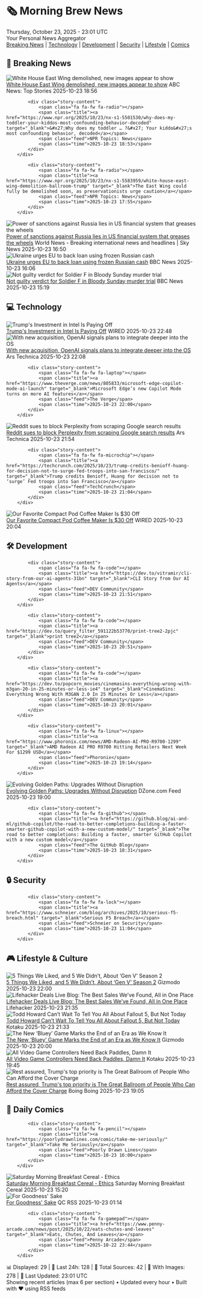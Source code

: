 <!-- Processing 54 RSS feeds at 2025-10-23 23:01:44 UTC -->
<!-- Processing: Penny Arcade -->
<!-- Processing: Dilbert -->
<!-- Processing: Girl Genius -->
<!-- Processing: Dinosaur Comics -->
<!-- Processing: BBC World News -->
<!-- Processing: BBC Breaking News -->
<!-- Processing: Associated Press Breaking -->
<!-- Processing: ABC News Breaking -->
<!-- Processing: NBC News Breaking -->
<!-- Processing: The Verge -->
<!-- Processing: Ars Technica -->
<!-- Processing: O'Reilly Radar -->
<!-- Processing: WIRED -->
<!-- Processing: StackOverflow Blog -->
<!-- Processing: Phoronix Linux News -->
<!-- Processing: Red Hat Blog -->
<!-- Processing: Ubuntu Blog -->
<!-- Processing: GitHub Blog -->
<!-- Processing: DZone -->
<!-- Processing: Martin Fowler -->
<!-- Processing: The Pragmatic Engineer -->
<!-- Processing: Lifehacker -->
<!-- Processing: Krebs on Security -->
<!-- Processing: Schneier on Security -->
<!-- Generated 4 new posts out of 24 feeds processed -->
<div class="newspaper-header">
    <h1 class="newspaper-title">🗞️ Morning Brew News</h1>
    <div class="newspaper-date">Thursday, October 23, 2025 - 23:01 UTC</div>
    <div class="newspaper-subtitle">Your Personal News Aggregator</div>
</div>

<div class="newspaper-nav">
    <a href="#breaking">Breaking News</a> |
    <a href="#tech">Technology</a> |
    <a href="#dev">Development</a> |
    <a href="#security">Security</a> |
    <a href="#lifestyle">Lifestyle</a> |
    <a href="#webcomics">Comics</a>
</div>

<div class="news-section breaking-news" id="breaking">
<h2 class="section-header">🚨 Breaking News</h2>
<div class="stories-container">
<div class="story">
            <img src="https://s.abcnews.com/images/US/white-house-13-jt-gmh-251023_1761243779548_hpMain_4x3t_384.jpg" alt="White House East Wing demolished, new images appear to show" class="story-image" loading="lazy" onerror="this.style.display='none'">
            <div class="story-content">
                <span class="fa fa-fw fa-tv"></span>
                <span class="title"><a href="https://abcnews.go.com/Politics/new-images-show-entire-white-house-east-wing/story?id=126800684" target="_blank">White House East Wing demolished, new images appear to show</a></span>
                <span class="feed">ABC News: Top Stories</span>
                <span class="time">2025-10-23 18:56</span>
            </div>
        </div>
<div class="story">
            
            <div class="story-content">
                <span class="fa fa-fw fa-radio"></span>
                <span class="title"><a href="https://www.npr.org/2025/10/23/nx-s1-5501530/why-does-my-toddler-your-kiddos-most-confounding-behavior-decoded" target="_blank">&#x27;Why does my toddler … ?&#x27; Your kiddo&#x27;s most confounding behavior, decoded</a></span>
                <span class="feed">NPR Topics: News</span>
                <span class="time">2025-10-23 18:53</span>
            </div>
        </div>
<div class="story">
            
            <div class="story-content">
                <span class="fa fa-fw fa-radio"></span>
                <span class="title"><a href="https://www.npr.org/2025/10/23/nx-s1-5583959/white-house-east-wing-demolition-ballroom-trump" target="_blank">The East Wing could fully be demolished soon, as preservationists urge caution</a></span>
                <span class="feed">NPR Topics: News</span>
                <span class="time">2025-10-23 17:55</span>
            </div>
        </div>
<div class="story">
            <img src="https://e3.365dm.com/25/10/1920x1080/skynews-donald-trump-jerusalem_7049965.jpg?20251013143215" alt="Power of sanctions against Russia lies in US financial system that greases the wheels" class="story-image" loading="lazy" onerror="this.style.display='none'">
            <div class="story-content">
                <span class="fa fa-fw fa-satellite"></span>
                <span class="title"><a href="https://news.sky.com/story/power-of-russia-sanctions-lies-in-us-financial-system-that-greases-the-wheels-13455878" target="_blank">Power of sanctions against Russia lies in US financial system that greases the wheels</a></span>
                <span class="feed">World News - Breaking international news and headlines | Sky News</span>
                <span class="time">2025-10-23 16:50</span>
            </div>
        </div>
<div class="story">
            <img src="https://ichef.bbci.co.uk/ace/standard/240/cpsprodpb/f9b7/live/30e4cec0-b027-11f0-a375-75de819286d1.jpg" alt="Ukraine urges EU to back loan using frozen Russian cash" class="story-image" loading="lazy" onerror="this.style.display='none'">
            <div class="story-content">
                <span class="fa fa-fw fa-earth-americas"></span>
                <span class="title"><a href="https://www.bbc.com/news/articles/cn8v0zyx9zyo?at_medium=RSS&at_campaign=rss" target="_blank">Ukraine urges EU to back loan using frozen Russian cash</a></span>
                <span class="feed">BBC News</span>
                <span class="time">2025-10-23 16:06</span>
            </div>
        </div>
<div class="story">
            <img src="https://ichef.bbci.co.uk/ace/standard/240/cpsprodpb/5054/live/10b69000-b01f-11f0-8261-4d7901038185.jpg" alt="Not guilty verdict for Soldier F in Bloody Sunday murder trial" class="story-image" loading="lazy" onerror="this.style.display='none'">
            <div class="story-content">
                <span class="fa fa-fw fa-flag"></span>
                <span class="title"><a href="https://www.bbc.com/news/articles/c993nlken18o?at_medium=RSS&at_campaign=rss" target="_blank">Not guilty verdict for Soldier F in Bloody Sunday murder trial</a></span>
                <span class="feed">BBC News</span>
                <span class="time">2025-10-23 15:19</span>
            </div>
        </div>
</div>
</div>
<div class="news-section tech-news" id="tech">
<h2 class="section-header">💻 Technology</h2>
<div class="stories-container">
<div class="story">
            <img src="https://media.wired.com/photos/68f80331302a4fd65a7729e9/master/pass/Intel-Earnnings-Business-2235610687.jpg" alt="Trump&#x27;s Investment in Intel Is Paying Off" class="story-image" loading="lazy" onerror="this.style.display='none'">
            <div class="story-content">
                <span class="fa fa-fw fa-bolt"></span>
                <span class="title"><a href="https://www.wired.com/story/intel-earnings-chips-semiconductors-investment/" target="_blank">Trump&#x27;s Investment in Intel Is Paying Off</a></span>
                <span class="feed">WIRED</span>
                <span class="time">2025-10-23 22:48</span>
            </div>
        </div>
<div class="story">
            <img src="https://cdn.arstechnica.net/wp-content/uploads/2025/10/openai-sky-500x500.webp" alt="With new acquisition, OpenAI signals plans to integrate deeper into the OS" class="story-image" loading="lazy" onerror="this.style.display='none'">
            <div class="story-content">
                <span class="fa fa-fw fa-cog"></span>
                <span class="title"><a href="https://arstechnica.com/ai/2025/10/openai-acquires-the-team-that-made-apples-shortcuts/" target="_blank">With new acquisition, OpenAI signals plans to integrate deeper into the OS</a></span>
                <span class="feed">Ars Technica</span>
                <span class="time">2025-10-23 22:08</span>
            </div>
        </div>
<div class="story">
            
            <div class="story-content">
                <span class="fa fa-fw fa-laptop"></span>
                <span class="title"><a href="https://www.theverge.com/news/805833/microsoft-edge-copilot-mode-ai-launch" target="_blank">Microsoft Edge’s new Copilot Mode turns on more AI features</a></span>
                <span class="feed">The Verge</span>
                <span class="time">2025-10-23 22:00</span>
            </div>
        </div>
<div class="story">
            <img src="https://cdn.arstechnica.net/wp-content/uploads/2025/10/GettyImages-2236792840-500x500.jpg" alt="Reddit sues to block Perplexity from scraping Google search results" class="story-image" loading="lazy" onerror="this.style.display='none'">
            <div class="story-content">
                <span class="fa fa-fw fa-cog"></span>
                <span class="title"><a href="https://arstechnica.com/tech-policy/2025/10/reddit-sues-to-block-perplexity-from-scraping-google-search-results/" target="_blank">Reddit sues to block Perplexity from scraping Google search results</a></span>
                <span class="feed">Ars Technica</span>
                <span class="time">2025-10-23 21:54</span>
            </div>
        </div>
<div class="story">
            
            <div class="story-content">
                <span class="fa fa-fw fa-microchip"></span>
                <span class="title"><a href="https://techcrunch.com/2025/10/23/trump-credits-benioff-huang-for-decision-not-to-surge-fed-troops-into-san-francisco/" target="_blank">Trump credits Benioff, Huang for decision not to ‘surge’ Fed troops into San Francisco</a></span>
                <span class="feed">TechCrunch</span>
                <span class="time">2025-10-23 21:04</span>
            </div>
        </div>
<div class="story">
            <img src="https://media.wired.com/photos/68fa61560af2899c38989d89/master/pass/K-Mini%20DEAL.png" alt="Our Favorite Compact Pod Coffee Maker Is $30 Off" class="story-image" loading="lazy" onerror="this.style.display='none'">
            <div class="story-content">
                <span class="fa fa-fw fa-bolt"></span>
                <span class="title"><a href="https://www.wired.com/story/keurig-k-mini-deal-1025/" target="_blank">Our Favorite Compact Pod Coffee Maker Is $30 Off</a></span>
                <span class="feed">WIRED</span>
                <span class="time">2025-10-23 20:04</span>
            </div>
        </div>
</div>
</div>
<div class="news-section dev-news" id="dev">
<h2 class="section-header">🛠️ Development</h2>
<div class="stories-container">
<div class="story">
            
            <div class="story-content">
                <span class="fa fa-fw fa-code"></span>
                <span class="title"><a href="https://dev.to/vitramir/cli-story-from-our-ai-agents-31bn" target="_blank">CLI Story from Our AI Agents</a></span>
                <span class="feed">DEV Community</span>
                <span class="time">2025-10-23 21:51</span>
            </div>
        </div>
<div class="story">
            
            <div class="story-content">
                <span class="fa fa-fw fa-code"></span>
                <span class="title"><a href="https://dev.to/query_filter_591122b53770/print-tree2-2pjc" target="_blank">print tree2</a></span>
                <span class="feed">DEV Community</span>
                <span class="time">2025-10-23 20:51</span>
            </div>
        </div>
<div class="story">
            
            <div class="story-content">
                <span class="fa fa-fw fa-code"></span>
                <span class="title"><a href="https://dev.to/popcorn_movies/cinemasins-everything-wrong-with-m3gan-20-in-25-minutes-or-less-ie4" target="_blank">CinemaSins: Everything Wrong With M3GAN 2.0 In 25 Minutes Or Less</a></span>
                <span class="feed">DEV Community</span>
                <span class="time">2025-10-23 20:01</span>
            </div>
        </div>
<div class="story">
            
            <div class="story-content">
                <span class="fa fa-fw fa-linux"></span>
                <span class="title"><a href="https://www.phoronix.com/news/AMD-Radeon-AI-PRO-R9700-1299" target="_blank">AMD Radeon AI PRO R9700 Hitting Retailers Next Week For $1299 USD</a></span>
                <span class="feed">Phoronix</span>
                <span class="time">2025-10-23 19:14</span>
            </div>
        </div>
<div class="story">
            <img src="https://dz2cdn1.dzone.com/thumbnail?fid=18709867&w=600" alt="Evolving Golden Paths: Upgrades Without Disruption" class="story-image" loading="lazy" onerror="this.style.display='none'">
            <div class="story-content">
                <span class="fa fa-fw fa-newspaper"></span>
                <span class="title"><a href="https://dzone.com/articles/evolving-golden-paths-upgrades-without-disruption" target="_blank">Evolving Golden Paths: Upgrades Without Disruption</a></span>
                <span class="feed">DZone.com Feed</span>
                <span class="time">2025-10-23 19:00</span>
            </div>
        </div>
<div class="story">
            
            <div class="story-content">
                <span class="fa fa-fw fa-github"></span>
                <span class="title"><a href="https://github.blog/ai-and-ml/github-copilot/the-road-to-better-completions-building-a-faster-smarter-github-copilot-with-a-new-custom-model/" target="_blank">The road to better completions: Building a faster, smarter GitHub Copilot with a new custom model</a></span>
                <span class="feed">The GitHub Blog</span>
                <span class="time">2025-10-23 18:31</span>
            </div>
        </div>
</div>
</div>
<div class="news-section security-news" id="security">
<h2 class="section-header">🔒 Security</h2>
<div class="stories-container">
<div class="story">
            
            <div class="story-content">
                <span class="fa fa-fw fa-lock"></span>
                <span class="title"><a href="https://www.schneier.com/blog/archives/2025/10/serious-f5-breach.html" target="_blank">Serious F5 Breach</a></span>
                <span class="feed">Schneier on Security</span>
                <span class="time">2025-10-23 11:04</span>
            </div>
        </div>
</div>
</div>
<div class="news-section lifestyle-news" id="lifestyle">
<h2 class="section-header">🎮 Lifestyle & Culture</h2>
<div class="stories-container">
<div class="story">
            <img src="https://gizmodo.com/app/uploads/2025/10/Gen-V-Season-2-io9-2025-review-1280x853.jpg" alt="5 Things We Liked, and 5 We Didn’t, About ‘Gen V’ Season 2" class="story-image" loading="lazy" onerror="this.style.display='none'">
            <div class="story-content">
                <span class="fa fa-fw fa-computer"></span>
                <span class="title"><a href="https://gizmodo.com/5-things-we-liked-and-5-we-didnt-about-gen-v-season-2-2000659924" target="_blank">5 Things We Liked, and 5 We Didn’t, About ‘Gen V’ Season 2</a></span>
                <span class="feed">Gizmodo</span>
                <span class="time">2025-10-23 22:00</span>
            </div>
        </div>
<div class="story">
            <img src="https://lifehacker.com/imagery/articles/01K6182WX6ZDMX6P1Y4STAJQJ2/hero-image.jpg" alt="Lifehacker Deals Live Blog: The Best Sales We’ve Found, All in One Place" class="story-image" loading="lazy" onerror="this.style.display='none'">
            <div class="story-content">
                <span class="fa fa-fw fa-life-ring"></span>
                <span class="title"><a href="https://lifehacker.com/best-deals-live-blog?utm_medium=RSS" target="_blank">Lifehacker Deals Live Blog: The Best Sales We’ve Found, All in One Place</a></span>
                <span class="feed">Lifehacker</span>
                <span class="time">2025-10-23 21:35</span>
            </div>
        </div>
<div class="story">
            <img src="https://kotaku.com/app/uploads/2025/10/fallout5-1280x720.jpg" alt="Todd Howard Can’t Wait To Tell You All About Fallout 5, But Not Today" class="story-image" loading="lazy" onerror="this.style.display='none'">
            <div class="story-content">
                <span class="fa fa-fw fa-gamepad"></span>
                <span class="title"><a href="https://kotaku.com/todd-howard-bethesda-fallout-day-fallout-5-tease-event-remaster-2000638661" target="_blank">Todd Howard Can’t Wait To Tell You All About Fallout 5, But Not Today</a></span>
                <span class="feed">Kotaku</span>
                <span class="time">2025-10-23 21:33</span>
            </div>
        </div>
<div class="story">
            <img src="https://gizmodo.com/app/uploads/2025/10/Bluey-video-game-ludo-studio-1280x853.jpg" alt="The New ‘Bluey’ Game Marks the End of an Era as We Know It" class="story-image" loading="lazy" onerror="this.style.display='none'">
            <div class="story-content">
                <span class="fa fa-fw fa-computer"></span>
                <span class="title"><a href="https://gizmodo.com/the-new-bluey-game-marks-the-end-of-an-era-as-we-know-it-2000676293" target="_blank">The New ‘Bluey’ Game Marks the End of an Era as We Know It</a></span>
                <span class="feed">Gizmodo</span>
                <span class="time">2025-10-23 20:00</span>
            </div>
        </div>
<div class="story">
            <img src="https://kotaku.com/app/uploads/2025/10/LXHatEAWMpvzktv3GFC7kb-1280x720.jpg" alt="All Video Game Controllers Need Back Paddles, Damn It" class="story-image" loading="lazy" onerror="this.style.display='none'">
            <div class="story-content">
                <span class="fa fa-fw fa-gamepad"></span>
                <span class="title"><a href="https://kotaku.com/god-of-war-20th-anniversary-dualsense-edge-controller-2000638652" target="_blank">All Video Game Controllers Need Back Paddles, Damn It</a></span>
                <span class="feed">Kotaku</span>
                <span class="time">2025-10-23 19:45</span>
            </div>
        </div>
<div class="story">
            <img src="https://i0.wp.com/boingboing.net/wp-content/uploads/2025/02/Leavitt-1.jpeg?fit=1080%2C592&amp;quality=60&amp;ssl=1" alt="Rest assured, Trump&#x27;s top priority is The Great Ballroom of People Who Can Afford the Cover Charge" class="story-image" loading="lazy" onerror="this.style.display='none'">
            <div class="story-content">
                <span class="fa fa-fw fa-arrow-right"></span>
                <span class="title"><a href="https://boingboing.net/2025/10/23/rest-assured-trumps-top-priority-is-the-great-ballroom-of-people-who-can-afford-the-cover-charge.html" target="_blank">Rest assured, Trump&#x27;s top priority is The Great Ballroom of People Who Can Afford the Cover Charge</a></span>
                <span class="feed">Boing Boing</span>
                <span class="time">2025-10-23 19:05</span>
            </div>
        </div>
</div>
</div>
<div class="news-section webcomics-section" id="webcomics">
<h2 class="section-header">🎨 Daily Comics</h2>
<div class="stories-container">
<div class="story">
            
            <div class="story-content">
                <span class="fa fa-fw fa-pencil"></span>
                <span class="title"><a href="https://poorlydrawnlines.com/comic/take-me-seriously/" target="_blank">Take Me Seriously</a></span>
                <span class="feed">Poorly Drawn Lines</span>
                <span class="time">2025-10-23 16:00</span>
            </div>
        </div>
<div class="story">
            <img src="https://www.smbc-comics.com/comics/1761110174-20251023.png" alt="Saturday Morning Breakfast Cereal - Ethics" class="story-image" loading="lazy" onerror="this.style.display='none'">
            <div class="story-content">
                <span class="fa fa-fw fa-smile"></span>
                <span class="title"><a href="https://www.smbc-comics.com/comic/ethics-8" target="_blank">Saturday Morning Breakfast Cereal - Ethics</a></span>
                <span class="feed">Saturday Morning Breakfast Cereal</span>
                <span class="time">2025-10-23 15:20</span>
            </div>
        </div>
<div class="story">
            <img src="http://www.questionablecontent.net/comics/5685.png" alt="For Goodness&#x27; Sake" class="story-image" loading="lazy" onerror="this.style.display='none'">
            <div class="story-content">
                <span class="fa fa-fw fa-music"></span>
                <span class="title"><a href="http://questionablecontent.net/view.php?comic=5685" target="_blank">For Goodness&#x27; Sake</a></span>
                <span class="feed">QC RSS</span>
                <span class="time">2025-10-23 01:14</span>
            </div>
        </div>
<div class="story">
            
            <div class="story-content">
                <span class="fa fa-fw fa-gamepad"></span>
                <span class="title"><a href="https://www.penny-arcade.com/news/post/2025/10/22/eats-chutes-and-leaves" target="_blank">Eats, Chutes, And Leaves</a></span>
                <span class="feed">Penny Arcade</span>
                <span class="time">2025-10-22 23:44</span>
            </div>
        </div>
</div>
</div>

<div class="newspaper-footer">
    <div class="stats">
        📊 Displayed: 29 | 📅 Last 24h: 128 | 📡 Total Sources: 42 | 📸 With Images: 278 |
        🔄 Last Updated: 23:01 UTC
    </div>
    <div class="footer-note">
        Showing recent articles (max 6 per section) • Updated every hour • Built with ❤️ using RSS feeds
    </div>
</div>
